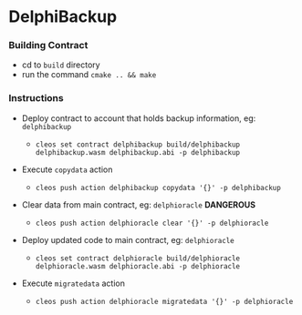 # DelphiBackup

### Building Contract
- cd to `build` directory
- run the command `cmake .. && make`

### Instructions
- Deploy contract to account that holds backup information, eg: `delphibackup`
	- `cleos set contract delphibackup build/delphibackup delphibackup.wasm delphibackup.abi -p delphibackup`
- Execute `copydata` action
	- `cleos push action delphibackup copydata '{}' -p delphibackup`

- Clear data from main contract, eg: `delphioracle` **DANGEROUS**
	- `cleos push action delphioracle clear '{}' -p delphioracle`

- Deploy updated code to main contract, eg: `delphioracle`
	- `cleos set contract delphioracle build/delphioracle delphioracle.wasm delphioracle.abi -p delphioracle`
- Execute `migratedata` action
	- `cleos push action delphioracle migratedata '{}' -p delphioracle`
